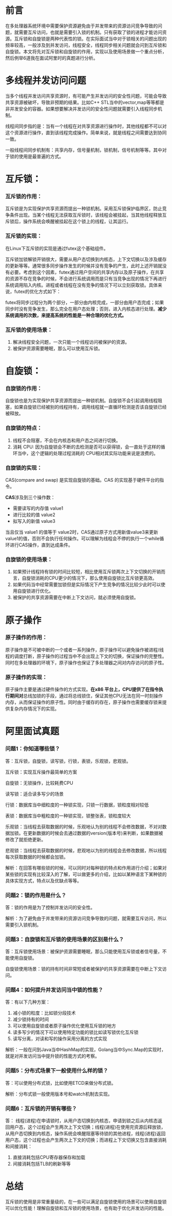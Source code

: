 # 前言

  在多处理器系统环境中需要保护资源避免由于并发带来的资源访问竞争导致的问题，就需要互斥访问，也就是需要引入锁的机制。只有获取了锁的进程才能访问资源。互斥锁和自旋锁是两种代表性的锁。在实际面试当中对于锁相关的问题出现的频率较高，一般涉及到并发访问，线程安全，线程同步相关问题就会问到互斥锁和自旋锁。本文将先对互斥锁和自旋锁的作用，实现以及使用场景做一个重点分析，然后例举6道我在面试阿里时的真题进行分析。

# 多线程并发访问问题

  当多个线程并发访问共享资源时，有可能产生并发访问的安全性问题，可能会导致共享资源被破坏，导致非预期的结果。比如C++ STL当中的vector,map等等都是非并发安全的容器。如果想要解决并发访问的安全性问题就需要引入线程同步机制。

线程间同步指的是：当有一个线程在对共享资源进行操作时，其他线程都不可以对这个资源进行操作，直到该线程完成操作。简单来说，就是线程之间需要达到协同一致。

一般线程间同步机制有：共享内存，信号量机制，锁机制，信号机制等等。其中对于锁的使用是最普遍的方式。

# **互斥锁：**

### **互斥锁的作用：**

  互斥锁是为实现保护共享资源而提出一种锁机制。采用互斥锁保护临界区，防止竞争条件出现。当某个线程无法获取互斥锁时，该线程会被挂起，当其他线程释放互斥锁后，操作系统会唤醒被挂起在这个锁上的线程，让其运行。

### **互斥锁的实现：**

在Linux下互斥锁的实现是通过futex这个基础组件。

互斥锁加锁解锁开销很大，需要从用户态切换到内核态，上下文切换以及涉及缓存的更新等等。通常很多同步操作发生的时候并没有竞争的产生，此时上述开销就没有必要。考虑到这个因素，futex通过用户空间的共享内存以及原子操作，在共享的资源不存在竞争的时候，不会进行系统调用而是只有当竞争出现的情况下再进行系统调用陷入内核。进程或者线程在没有竞争的情况下可以立刻获取锁。具体来说，futex的优化方式如下：

futex将同步过程分为两个部分，一部分由内核完成，一部分由用户态完成；如果同步时没有竞争发生，那么完全在用户态处理；否则，进入内核态进行处理。**减少系统调用的次数，来提高系统的性能是一种合理的优化方式。**

### **互斥锁的使用场景：**

1. 解决线程安全问题，一次只能一个线程访问被保护的资源。
2. 被保护资源需要睡眠，那么可以使用互斥锁。

# **自旋锁：**

### **自旋锁的作用：**

  自旋锁也是为实现保护共享资源而提出一种锁机制。自旋锁不会引起调用线程阻塞，如果自旋锁已经被别的线程持有，调用线程就一直循环检测是否该自旋锁已经被释放。

### **自旋锁的特点**：

1. 线程不会阻塞，不会在内核态和用户态之间进行切换。
2. 消耗 CPU: 因为自旋锁会不断的去检测是否可以获得锁，会一直处于这样的循环当中，这个逻辑的处理过程消耗的 CPU相对其实际功能来说是浪费的。

### **自旋锁的实现：**

CAS(compare and swap) 是实现自旋锁的基础。CAS 的实现基于硬件平台的指令。

**CAS**涉及到三个操作数：

- 需要读写的内存值 value1
- 进行比较的值 value2
- 拟写入的新值 value3

当且仅当 value1 的值等于 value2时，CAS通过原子方式用新值value3来更新value1的值，否则不会执行任何操作。可以理解为线程会不停的执行一个while循环进行CAS操作，直到达成条件。

### **自旋锁的使用场景：**

1. 如果预计线程持有锁的时间比较短，相比使用互斥锁两次上下文切换的开销而言，自旋锁消耗的CPU更少的情况下，那么使用自旋锁比互斥锁更高效。
2. 如果代码当中经常需要加锁但是实际情况下产生竞争的情况比较少此时可以使用自旋锁进行优化。
3. 被保护的共享资源需要在中断上下文访问，就必须使用自旋锁。

# 原子操作

### **原子操作的作用：**

  原子操作是不可被中断的一个或者一系列操作，原子操作可以避免操作被进程/线程的调度打断，原子操作的过程当中不会出现上下文的切换，保证操作的完整性。同时在多处理器的环境下，原子操作也保证了多处理器之间对内存访问的原子性。

### **原子操作的实现：**

  原子操作主要是通过硬件操作的方式实现。**在x86 平台上，CPU提供了在指令执行期间对**总线加锁的手段，通过将总线锁住，保证其他CPU无法在同一时刻操作内存，从而保证操作的原子性。同时由于缓存的存在，原子操作也需要缓存锁来提供复杂内存情况下的实现。

# 阿里面试真题

### **问题1：你知道哪些锁？**

答：互斥锁，自旋锁，读写锁，行锁，表锁，乐观锁，悲观锁。

互斥锁：实现互斥操作最简单的方案

自旋锁：无锁操作，比较耗费CPU

读写锁：适合读多写少的场景

行锁：数据库当中细粒度的一种锁实现，只锁一行数据，锁粒度相对较低

表锁：数据库当中粗粒度的一种锁实现，锁整张表，锁粒度较大

乐观锁：当线程去获取数据的时候，乐观地认为别的线程不会修改数据，不对对数据加锁。在更新数据的时候会去通过数据的version(版本号)来判断，如果数据被修改了就拒绝更新。

悲观锁：当线程去获取数据的时候，悲观地以为别的线程会去修改数据，所以线程每次获取数据的时候都会加锁。

解析：在回答有哪些锁的时候，可以同时对每种锁的特点和作用进行介绍；如果对某些锁的实现有比较深入的了解，可以做更多的介绍，比如以某种语言下某种锁的具体实现方式，特点以及优缺点等等。



### **问题2：锁的作用是什么？**

答：锁的作用是为了控制并发访问的安全性。

解析：为了避免由于并发带来的资源访问竞争导致的问题，就需要互斥访问，所以需要引入锁机制。

### **问题3：自旋锁和互斥锁的使用场景的区别是什么？**

答：互斥锁使用场景：被保护资源需要睡眠，那么只能使用互斥锁或者信号量，不能使用自旋锁。

自旋锁使用场景：锁的持有时间非常短或者被保护的共享资源需要在中断上下文访问。

### **问题4：如何提升并发访问当中锁的性能？**

答：有以下几种方案：

1. 减小锁的粒度：比如锁分段技术
2. 减少锁持有的时间
3. 可以使用自旋锁或者原子操作优化使用互斥锁的地方
4. 读多写少的情况下可以使用特定功能的锁比如读写锁优化互斥锁
5. 读写分离，对读和写的操作采用分离的方式实现

解析：一般在问到Java当中HashMap的实现，Golang当中Sync.Map的实现时，就是对并发访问当中提升锁的性能方式的考察。



### **问题5：分布式场景下一般使用什么样的锁？**

答：可以使用分布式锁，比如使用ETCD来做分布式锁。

解析：分布式锁一般使用版本号和watch机制去实现。

### **问题6：互斥锁的开销有哪些？**

答： 线程(进程)在申请锁时，从用户态切换到内核态，申请到锁之后从内核态返回用户态，这个过程会产生两次上下文切换；线程(进程)在使用完资源后释放锁，从用户态切换到内核态，操作系统会唤醒阻塞等待锁的其他进程，线程(进程)返回用户态，这个过程也会产生两次上下文的切换；而进程上下文切换又包含直接消耗和间接消耗：

1. 直接消耗包括CPU寄存器保存和加载
2. 间接消耗包括TLB的刷新等等

# 总结

  互斥锁的使用是非常重量级的，在一些可以满足自旋锁使用的场景可以使用自旋锁可以优化性能！理解自旋锁和互斥锁的使用场景，也有助于优化并发访问的性能。
